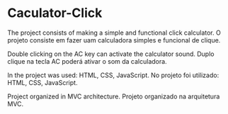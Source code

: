 # Caculator-Click

The project consists of making a simple and functional click calculator.
O projeto consiste em fazer uam calculadora simples e funcional de clique.

Double clicking on the AC key can activate the calculator sound. 
Duplo clique na tecla AC poderá ativar o som da calculadora.

In the project was used: HTML, CSS, JavaScript. 
No projeto foi utilizado: HTML, CSS, JavaScript.

Project organized in MVC architecture. 
Projeto organizado na arquitetura MVC.
